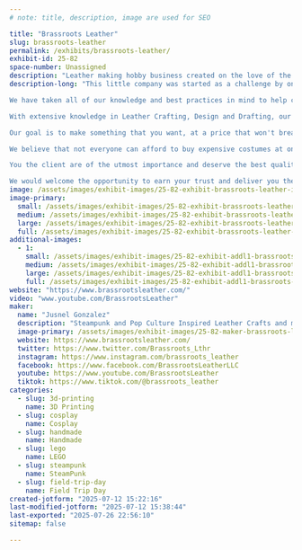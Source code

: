 ```yaml
---
# note: title, description, image are used for SEO

title: "Brassroots Leather"
slug: brassroots-leather
permalink: /exhibits/brassroots-leather/
exhibit-id: 25-82
space-number: Unassigned
description: "Leather making hobby business created on the love of the steampunk that now includes pop culture."
description-long: "This little company was started as a challenge by one of our friends that told us that a hobby can pay off with a little hard work.  A top hat was the inspiration that let us know that as long as it is in your mind, your hands can create it someday.

We have taken all of our knowledge and best practices in mind to help create objects that will be appeasing and of great quality. 

With extensive knowledge in Leather Crafting, Design and Drafting, our planning phase covers all the details so later on we know what to do and get it completed with less waste, faster. 

Our goal is to make something that you want, at a price that won't break the bank.  If the budget is limited, we make a piece in parts so that the end result will be larger, better and easier to afford and offer a payment plan also. 

We believe that not everyone can afford to buy expensive costumes at one time. Our goal is to make it so that our planning with you, will bring together smaller, less expensive pieces purchased a little at a time will end up as a complete package. So we work closely with the client to keep everything looking uniform and matching what they already have.

You the client are of the utmost importance and deserve the best quality.  Our entire team, and network of builders are committed to meeting those needs. As a result, a high percentage of our business is from repeat customers and many new referrals. 

We would welcome the opportunity to earn your trust and deliver you the best service in this growing business that builds in a simple garage."
image: /assets/images/exhibit-images/25-82-exhibit-brassroots-leather-img-7830-large.jpeg
image-primary: 
  small: /assets/images/exhibit-images/25-82-exhibit-brassroots-leather-img-7830-small.jpeg
  medium: /assets/images/exhibit-images/25-82-exhibit-brassroots-leather-img-7830-medium.jpeg
  large: /assets/images/exhibit-images/25-82-exhibit-brassroots-leather-img-7830-large.jpeg
  full: /assets/images/exhibit-images/25-82-exhibit-brassroots-leather-img-7830-full.jpeg
additional-images: 
  - 1:
    small: /assets/images/exhibit-images/25-82-exhibit-addl1-brassroots-leather-img-7831-small.jpeg
    medium: /assets/images/exhibit-images/25-82-exhibit-addl1-brassroots-leather-img-7831-medium.jpeg
    large: /assets/images/exhibit-images/25-82-exhibit-addl1-brassroots-leather-img-7831-large.jpeg
    full: /assets/images/exhibit-images/25-82-exhibit-addl1-brassroots-leather-img-7831-full.jpeg
website: "https://www.brassrootsleather.com/"
video: "www.youtube.com/BrassrootsLeather"
maker: 
  name: "Jusnel Gonzalez"
  description: "Steampunk and Pop Culture Inspired Leather Crafts and more."
  image-primary: /assets/images/exhibit-images/25-82-maker-brassroots-leather-img-7824-medium.jpeg
  website: https://www.brassrootsleather.com/
  twitter: https://www.twitter.com/Brassroots_Lthr
  instagram: https://www.instagram.com/brassroots_leather
  facebook: https://www.facebook.com/BrassrootsLeatherLLC
  youtube: https://www.youtube.com/BrassrootsLeather
  tiktok: https://www.tiktok.com/@brassroots_leather
categories: 
  - slug: 3d-printing
    name: 3D Printing
  - slug: cosplay
    name: Cosplay
  - slug: handmade
    name: Handmade
  - slug: lego
    name: LEGO
  - slug: steampunk
    name: SteamPunk
  - slug: field-trip-day
    name: Field Trip Day
created-jotform: "2025-07-12 15:22:16"
last-modified-jotform: "2025-07-12 15:38:44"
last-exported: "2025-07-26 22:56:10"
sitemap: false

---
```

